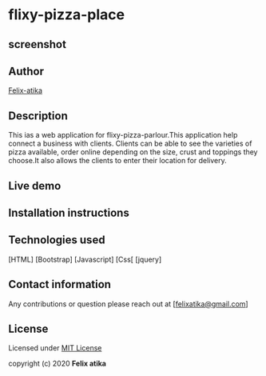 # flixy-pizza-place
## screenshot
## Author
[Felix-atika](https://github.com/Felixatika)
 ## Description
 This ias a web application for flixy-pizza-parlour.This application help connect a business with clients.
 Clients can be able to see the varieties of pizza available, order online depending on the size, crust and toppings
 they choose.It also allows the clients to enter their location for delivery.
 
 ## Live demo
 
 ## Installation instructions
 
 ## Technologies used
 [HTML]
 [Bootstrap]
 [Javascript]
 [Css[
 [jquery]
 
 ## Contact information
 Any contributions or question please reach out at [felixatika@gmail.com]
 
 ## License
 Licensed under [MIT License](LICENSE)
 
 copyright (c) 2020 **Felix atika**
